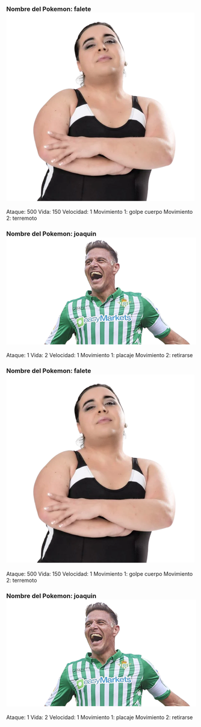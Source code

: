 ### Nombre del Pokemon: falete![alt text](../images/falete.png)
Ataque: 500
Vida: 150
Velocidad: 1
Movimiento 1: golpe cuerpo
Movimiento 2: terremoto
### Nombre del Pokemon: joaquin![alt text](../images/joaquin.png)
Ataque: 1
Vida: 2
Velocidad: 1
Movimiento 1: placaje
Movimiento 2: retirarse
### Nombre del Pokemon: falete![alt text](../images/falete.png)
Ataque: 500
Vida: 150
Velocidad: 1
Movimiento 1: golpe cuerpo
Movimiento 2: terremoto
### Nombre del Pokemon: joaquin![alt text](../images/joaquin.png)
Ataque: 1
Vida: 2
Velocidad: 1
Movimiento 1: placaje
Movimiento 2: retirarse
